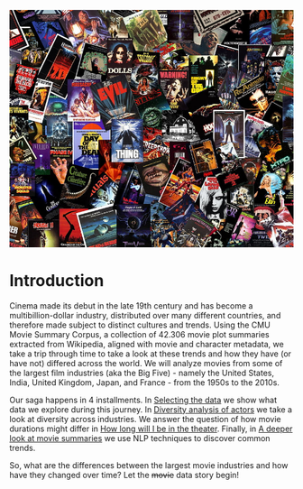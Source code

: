 ![posters](assets/img/posters.jpg)

# Introduction

Cinema made its debut in the late 19th century and has become a multibillion-dollar industry, distributed over many different countries, and therefore made subject to distinct cultures and trends. Using the CMU Movie Summary Corpus, a collection of 42.306 movie plot summaries extracted from Wikipedia, aligned with movie and character metadata, we take a trip through time to take a look at these trends and how they have (or have not) differed across the world.
We will analyze movies from some of the largest film industries (aka the Big Five) - namely the United States, India, United Kingdom, Japan, and France - from the 1950s to the 2010s.

Our saga happens in 4 installments. In [Selecting the data](/data) we show what data we explore during this journey.
In [Diversity analysis of actors](/diversity) we take a look at diversity across industries.
We answer the question of how movie durations might differ in [How long will I be in the theater](/duration).
Finally, in [A deeper look at movie summaries](/nlp) we use NLP techniques to discover common trends.

So, what are the differences between the largest movie industries and how have they changed over time?
Let the ~~movie~~ data story begin!